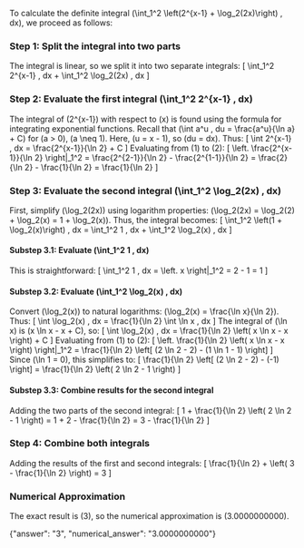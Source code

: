 

To calculate the definite integral \(\int_1^2 \left(2^{x-1} + \log_2(2x)\right) \, dx\), we proceed as follows:

### Step 1: Split the integral into two parts
The integral is linear, so we split it into two separate integrals:
\[
\int_1^2 2^{x-1} \, dx + \int_1^2 \log_2(2x) \, dx
\]

### Step 2: Evaluate the first integral \(\int_1^2 2^{x-1} \, dx\)
The integral of \(2^{x-1}\) with respect to \(x\) is found using the formula for integrating exponential functions. Recall that \(\int a^u \, du = \frac{a^u}{\ln a} + C\) for \(a > 0\), \(a \neq 1\). Here, \(u = x - 1\), so \(du = dx\). Thus:
\[
\int 2^{x-1} \, dx = \frac{2^{x-1}}{\ln 2} + C
\]
Evaluating from \(1\) to \(2\):
\[
\left. \frac{2^{x-1}}{\ln 2} \right|_1^2 = \frac{2^{2-1}}{\ln 2} - \frac{2^{1-1}}{\ln 2} = \frac{2}{\ln 2} - \frac{1}{\ln 2} = \frac{1}{\ln 2}
\]

### Step 3: Evaluate the second integral \(\int_1^2 \log_2(2x) \, dx\)
First, simplify \(\log_2(2x)\) using logarithm properties: \(\log_2(2x) = \log_2(2) + \log_2(x) = 1 + \log_2(x)\). Thus, the integral becomes:
\[
\int_1^2 \left(1 + \log_2(x)\right) \, dx = \int_1^2 1 \, dx + \int_1^2 \log_2(x) \, dx
\]

#### Substep 3.1: Evaluate \(\int_1^2 1 \, dx\)
This is straightforward:
\[
\int_1^2 1 \, dx = \left. x \right|_1^2 = 2 - 1 = 1
\]

#### Substep 3.2: Evaluate \(\int_1^2 \log_2(x) \, dx\)
Convert \(\log_2(x)\) to natural logarithms: \(\log_2(x) = \frac{\ln x}{\ln 2}\). Thus:
\[
\int \log_2(x) \, dx = \frac{1}{\ln 2} \int \ln x \, dx
\]
The integral of \(\ln x\) is \(x \ln x - x + C\), so:
\[
\int \log_2(x) \, dx = \frac{1}{\ln 2} \left( x \ln x - x \right) + C
\]
Evaluating from \(1\) to \(2\):
\[
\left. \frac{1}{\ln 2} \left( x \ln x - x \right) \right|_1^2 = \frac{1}{\ln 2} \left[ (2 \ln 2 - 2) - (1 \ln 1 - 1) \right]
\]
Since \(\ln 1 = 0\), this simplifies to:
\[
\frac{1}{\ln 2} \left[ (2 \ln 2 - 2) - (-1) \right] = \frac{1}{\ln 2} \left( 2 \ln 2 - 1 \right)
\]

#### Substep 3.3: Combine results for the second integral
Adding the two parts of the second integral:
\[
1 + \frac{1}{\ln 2} \left( 2 \ln 2 - 1 \right) = 1 + 2 - \frac{1}{\ln 2} = 3 - \frac{1}{\ln 2}
\]

### Step 4: Combine both integrals
Adding the results of the first and second integrals:
\[
\frac{1}{\ln 2} + \left( 3 - \frac{1}{\ln 2} \right) = 3
\]

### Numerical Approximation
The exact result is \(3\), so the numerical approximation is \(3.0000000000\).

{"answer": "3", "numerical_answer": "3.0000000000"}